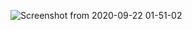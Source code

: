 ![Screenshot from 2020-09-22 01-51-02](https://user-images.githubusercontent.com/52378059/93817351-748d9e00-fc76-11ea-8a1e-0a842ea5f6dd.png)

